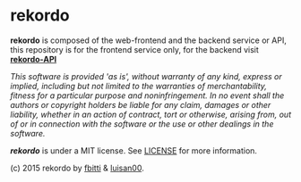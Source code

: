 # rekordo
**rekordo**  is composed of the web-frontend and the backend service or API, this repository is for the frontend service only, for the backend visit <a href="https://github.com/luisan00/rekordo-API">**rekordo-API**</a>
 

_This software is provided 'as is', without warranty of any kind, express or implied, including but not limited to the warranties of merchantability, fitness for a particular purpose and noninfringement. In no event shall the authors or copyright holders be liable for any claim, damages or other liability, whether in an action of contract, tort or otherwise, arising from, out of or in connection with the software or the use or other dealings in the software._

_**rekordo**_ is under a MIT license.
See <a href="https://github.com/luisan00/rekordo/blob/master/LICENSE">LICENSE</a> for more information.</p>
<p>(c) 2015 rekordo by <a href="https://github.com/fbitti">fbitti</a> & <a href="https://github.com/luisan00">luisan00</a>.</p>
